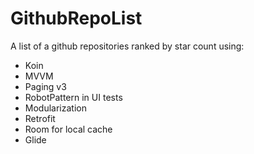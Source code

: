 # GithubRepoList

A list of a github repositories ranked by star count using:

* Koin
* MVVM
* Paging v3
* RobotPattern in UI tests
* Modularization
* Retrofit
* Room for local cache
* Glide
